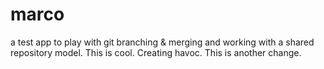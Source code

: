 # marco
a test app to play with git branching &amp; merging and working with a shared repository model.  This is cool. Creating havoc. This is another change.
